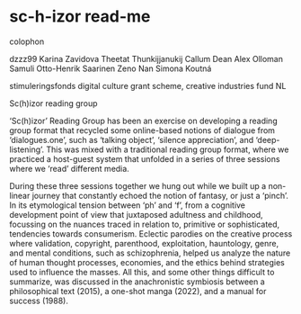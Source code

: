 # sc-h-izor read-me

colophon

dzzz99
Karina Zavidova
Theetat Thunkijjanukij
Callum Dean
Alex Olloman
Samuli Otto-Henrik Saarinen
Zeno Nan
Simona Koutná

stimuleringsfonds digital culture grant scheme, creative industries fund NL


Sc(h)izor reading group

‘Sc(h)izor’ Reading Group has been an exercise on developing a reading group format that recycled some online-based notions of dialogue from ‘dialogues.one’, such as ‘talking object’, ‘silence appreciation’, and ‘deep-listening’. This was mixed with a traditional reading group format, where we practiced a host-guest system that unfolded in a series of three sessions where we ‘read’ different media. 

During these three sessions together we hung out while we built up a non-linear journey that constantly echoed the notion of fantasy, or just a ‘pinch’. In its etymological tension between ‘ph’ and ‘f’, from a cognitive development point of view that juxtaposed adultness and childhood, focussing on the nuances traced in relation to, primitive or sophisticated, tendencies towards consumerism. Eclectic parodies on the creative process where validation, copyright, parenthood, exploitation, hauntology, genre, and mental conditions, such as schizophrenia, helped us analyze the nature of human thought processes, economies, and the ethics behind strategies used to influence the masses. All this, and some other things difficult to summarize, was discussed in the anachronistic symbiosis between a philosophical text (2015), a one-shot manga (2022), and a manual for success (1988).

